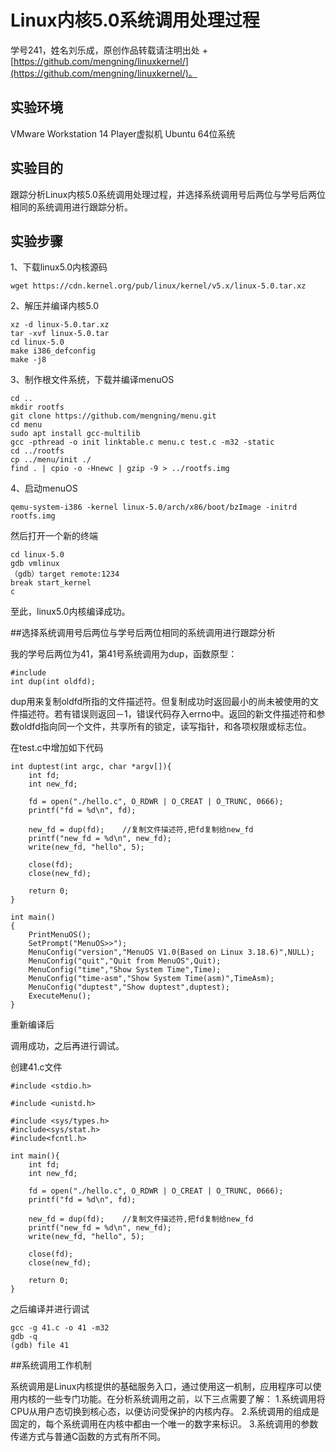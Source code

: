 # Linux内核5.0系统调用处理过程
学号241，姓名刘乐成，原创作品转载请注明出处 + [https://github.com/mengning/linuxkernel/](https://github.com/mengning/linuxkernel/)。

## 实验环境

VMware Workstation 14 Player虚拟机
Ubuntu 64位系统

## 实验目的
跟踪分析Linux内核5.0系统调用处理过程，并选择系统调用号后两位与学号后两位相同的系统调用进行跟踪分析。

## 实验步骤
1、下载linux5.0内核源码

```
wget https://cdn.kernel.org/pub/linux/kernel/v5.x/linux-5.0.tar.xz
```

2、解压并编译内核5.0

```
xz -d linux-5.0.tar.xz
tar -xvf linux-5.0.tar
cd linux-5.0
make i386_defconfig
make -j8
```

3、制作根文件系统，下载并编译menuOS

```
cd ..
mkdir rootfs
git clone https://github.com/mengning/menu.git
cd menu
sudo apt install gcc-multilib
gcc -pthread -o init linktable.c menu.c test.c -m32 -static
cd ../rootfs
cp ../menu/init ./
find . | cpio -o -Hnewc | gzip -9 > ../rootfs.img
```

4、启动menuOS

```
qemu-system-i386 -kernel linux-5.0/arch/x86/boot/bzImage -initrd rootfs.img
```

然后打开一个新的终端

```
cd linux-5.0
gdb vmlinux
（gdb）target remote:1234
break start_kernel
c
```

至此，linux5.0内核编译成功。

##选择系统调用号后两位与学号后两位相同的系统调用进行跟踪分析

我的学号后两位为41，第41号系统调用为dup，函数原型：
```
#include
int dup(int oldfd);
```
dup用来复制oldfd所指的文件描述符。但复制成功时返回最小的尚未被使用的文件描述符。若有错误则返回－1，错误代码存入errno中。返回的新文件描述符和参数oldfd指向同一个文件，共享所有的锁定，读写指针，和各项权限或标志位。

在test.c中增加如下代码
```
int duptest(int argc, char *argv[]){
    int fd;
    int new_fd;

    fd = open("./hello.c", O_RDWR | O_CREAT | O_TRUNC, 0666);
    printf("fd = %d\n", fd);

    new_fd = dup(fd);    //复制文件描述符,把fd复制给new_fd
    printf("new_fd = %d\n", new_fd);
    write(new_fd, "hello", 5);

    close(fd);
    close(new_fd);

    return 0;
}

int main()
{
    PrintMenuOS();
    SetPrompt("MenuOS>>");
    MenuConfig("version","MenuOS V1.0(Based on Linux 3.18.6)",NULL);
    MenuConfig("quit","Quit from MenuOS",Quit);
    MenuConfig("time","Show System Time",Time);
    MenuConfig("time-asm","Show System Time(asm)",TimeAsm);
    MenuConfig("duptest","Show duptest",duptest);
    ExecuteMenu();
}
```
重新编译后

调用成功，之后再进行调试。

创建41.c文件
```
#include <stdio.h>

#include <unistd.h>

#include <sys/types.h>
#include<sys/stat.h>
#include<fcntl.h>

int main(){
    int fd;
    int new_fd;

    fd = open("./hello.c", O_RDWR | O_CREAT | O_TRUNC, 0666);
    printf("fd = %d\n", fd);

    new_fd = dup(fd);    //复制文件描述符,把fd复制给new_fd
    printf("new_fd = %d\n", new_fd);
    write(new_fd, "hello", 5);

    close(fd);
    close(new_fd);

    return 0;
}
```

之后编译并进行调试
```
gcc -g 41.c -o 41 -m32
gdb -q
(gdb) file 41
```

##系统调用工作机制

系统调用是Linux内核提供的基础服务入口，通过使用这一机制，应用程序可以使用内核的一些专门功能。在分析系统调用之前，以下三点需要了解：
1.系统调用将CPU从用户态切换到核心态，以便访问受保护的内核内存。
2.系统调用的组成是固定的，每个系统调用在内核中都由一个唯一的数字来标识。
3.系统调用的参数传递方式与普通C函数的方式有所不同。
